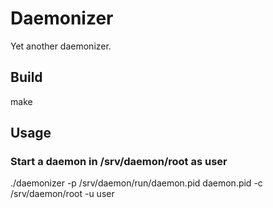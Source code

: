 Daemonizer
==========

Yet another daemonizer.

Build
-----

make

Usage
-----

### Start a daemon in /srv/daemon/root as user

./daemonizer -p /srv/daemon/run/daemon.pid daemon.pid -c /srv/daemon/root -u user
